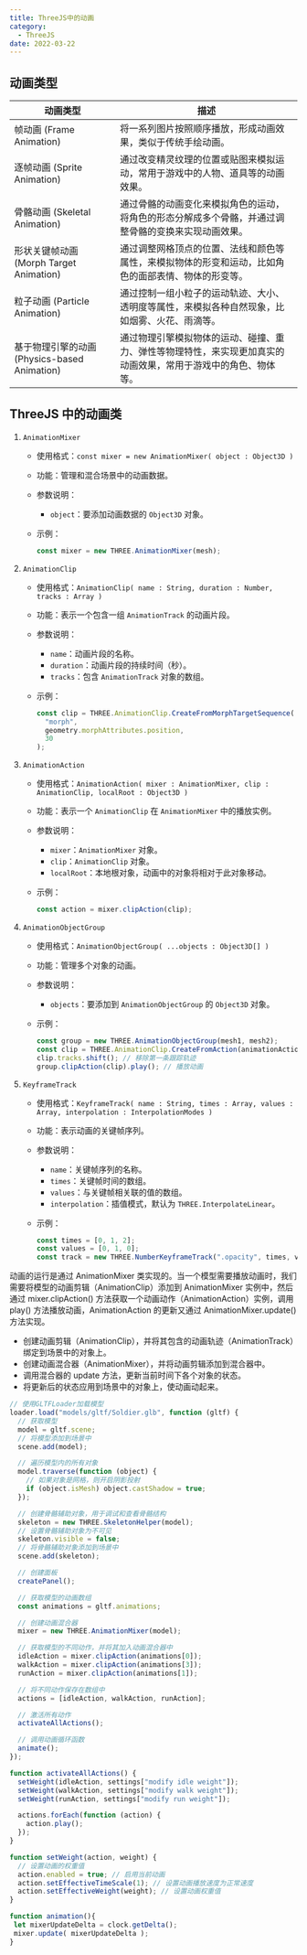 ```yaml
---
title: ThreeJS中的动画
category:
  - ThreeJS
date: 2022-03-22
---
```



## 动画类型

| 动画类型                                     | 描述                                                                                                           |
| -------------------------------------------- | -------------------------------------------------------------------------------------------------------------- |
| 帧动画 (Frame Animation)                     | 将一系列图片按照顺序播放，形成动画效果，类似于传统手绘动画。                                                   |
| 逐帧动画 (Sprite Animation)                  | 通过改变精灵纹理的位置或贴图来模拟运动，常用于游戏中的人物、道具等的动画效果。                                 |
| 骨骼动画 (Skeletal Animation)                | 通过骨骼的动画变化来模拟角色的运动，将角色的形态分解成多个骨骼，并通过调整骨骼的变换来实现动画效果。           |
| 形状关键帧动画 (Morph Target Animation)      | 通过调整网格顶点的位置、法线和颜色等属性，来模拟物体的形变和运动，比如角色的面部表情、物体的形变等。           |
| 粒子动画 (Particle Animation)                | 通过控制一组小粒子的运动轨迹、大小、透明度等属性，来模拟各种自然现象，比如烟雾、火花、雨滴等。                 |
| 基于物理引擎的动画 (Physics-based Animation) | 通过物理引擎模拟物体的运动、碰撞、重力、弹性等物理特性，来实现更加真实的动画效果，常用于游戏中的角色、物体等。 |

## ThreeJS 中的动画类

1. `AnimationMixer`

   - 使用格式：`const mixer = new AnimationMixer( object : Object3D )`
   - 功能：管理和混合场景中的动画数据。
   - 参数说明：
     - `object`：要添加动画数据的 `Object3D` 对象。
   - 示例：

     ```js
     const mixer = new THREE.AnimationMixer(mesh);
     ```

2. `AnimationClip`

   - 使用格式：`AnimationClip( name : String, duration : Number, tracks : Array )`
   - 功能：表示一个包含一组 `AnimationTrack` 的动画片段。
   - 参数说明：
     - `name`：动画片段的名称。
     - `duration`：动画片段的持续时间（秒）。
     - `tracks`：包含 `AnimationTrack` 对象的数组。
   - 示例：

     ```js
     const clip = THREE.AnimationClip.CreateFromMorphTargetSequence(
       "morph",
       geometry.morphAttributes.position,
       30
     );
     ```

3. `AnimationAction`

   - 使用格式：`AnimationAction( mixer : AnimationMixer, clip : AnimationClip, localRoot : Object3D )`
   - 功能：表示一个 `AnimationClip` 在 `AnimationMixer` 中的播放实例。
   - 参数说明：
     - `mixer`：`AnimationMixer` 对象。
     - `clip`：`AnimationClip` 对象。
     - `localRoot`：本地根对象，动画中的对象将相对于此对象移动。
   - 示例：

     ```js
     const action = mixer.clipAction(clip);
     ```

4. `AnimationObjectGroup`

   - 使用格式：`AnimationObjectGroup( ...objects : Object3D[] )`
   - 功能：管理多个对象的动画。
   - 参数说明：
     - `objects`：要添加到 `AnimationObjectGroup` 的 `Object3D` 对象。
   - 示例：

     ```js
     const group = new THREE.AnimationObjectGroup(mesh1, mesh2);
     const clip = THREE.AnimationClip.CreateFromAction(animationAction);
     clip.tracks.shift(); // 移除第一条跟踪轨迹
     group.clipAction(clip).play(); // 播放动画
     ```

5. `KeyframeTrack`
   - 使用格式：`KeyframeTrack( name : String, times : Array, values : Array, interpolation : InterpolationModes )`
   - 功能：表示动画的关键帧序列。
   - 参数说明：
     - `name`：关键帧序列的名称。
     - `times`：关键帧时间的数组。
     - `values`：与关键帧相关联的值的数组。
     - `interpolation`：插值模式，默认为 `THREE.InterpolateLinear`。
   - 示例：

     ```js
     const times = [0, 1, 2];
     const values = [0, 1, 0];
     const track = new THREE.NumberKeyframeTrack(".opacity", times, values);
     ```

动画的运行是通过 AnimationMixer 类实现的。当一个模型需要播放动画时，我们需要将模型的动画剪辑（AnimationClip）添加到 AnimationMixer 实例中，然后通过 mixer.clipAction() 方法获取一个动画动作（AnimationAction）实例，调用 play() 方法播放动画，AnimationAction 的更新又通过 AnimationMixer.update() 方法实现。

- 创建动画剪辑（AnimationClip），并将其包含的动画轨迹（AnimationTrack）绑定到场景中的对象上。
- 创建动画混合器（AnimationMixer），并将动画剪辑添加到混合器中。
- 调用混合器的 update 方法，更新当前时间下各个对象的状态。
- 将更新后的状态应用到场景中的对象上，使动画动起来。

```js
// 使用GLTFLoader加载模型
loader.load("models/gltf/Soldier.glb", function (gltf) {
  // 获取模型
  model = gltf.scene;
  // 将模型添加到场景中
  scene.add(model);

  // 遍历模型内的所有对象
  model.traverse(function (object) {
    // 如果对象是网格，则开启阴影投射
    if (object.isMesh) object.castShadow = true;
  });

  // 创建骨骼辅助对象，用于调试和查看骨骼结构
  skeleton = new THREE.SkeletonHelper(model);
  // 设置骨骼辅助对象为不可见
  skeleton.visible = false;
  // 将骨骼辅助对象添加到场景中
  scene.add(skeleton);

  // 创建面板
  createPanel();

  // 获取模型的动画数组
  const animations = gltf.animations;

  // 创建动画混合器
  mixer = new THREE.AnimationMixer(model);

  // 获取模型的不同动作，并将其加入动画混合器中
  idleAction = mixer.clipAction(animations[0]);
  walkAction = mixer.clipAction(animations[3]);
  runAction = mixer.clipAction(animations[1]);

  // 将不同动作保存在数组中
  actions = [idleAction, walkAction, runAction];

  // 激活所有动作
  activateAllActions();

  // 调用动画循环函数
  animate();
});

function activateAllActions() {
  setWeight(idleAction, settings["modify idle weight"]);
  setWeight(walkAction, settings["modify walk weight"]);
  setWeight(runAction, settings["modify run weight"]);

  actions.forEach(function (action) {
    action.play();
  });
}

function setWeight(action, weight) {
  // 设置动画的权重值
  action.enabled = true; // 启用当前动画
  action.setEffectiveTimeScale(1); // 设置动画播放速度为正常速度
  action.setEffectiveWeight(weight); // 设置动画权重值
}

function animation(){
 let mixerUpdateDelta = clock.getDelta();
 mixer.update( mixerUpdateDelta );
}
```

<div ref="blendingRef" class="ref"></div>

<script setup>
import {ref,onMounted} from 'vue'
import * as THREE from 'three'
import { GLTFLoader } from 'three/addons/loaders/GLTFLoader.js';
import { GUI } from 'three/addons/libs/lil-gui.module.min.js';

let dat;

const blendingRef = ref()
const initBlending = () => {

   let scene, renderer, camera, stats;
   let model, skeleton, mixer, clock;

   const crossFadeControls = [];

   let idleAction, walkAction, runAction;
   let idleWeight, walkWeight, runWeight;
   let actions, settings;

   let singleStepMode = false;
   let sizeOfNextStep = 0;

   init();

   function init() {

    // const container = document.getElementById( 'container' );

    camera = new THREE.PerspectiveCamera( 45, 2, 1, 1000 );
    camera.position.set( 1, 2, - 3 );
    camera.lookAt( 0, 1, 0 );

    clock = new THREE.Clock();

    scene = new THREE.Scene();
    scene.background = new THREE.Color( 0xa0a0a0 );
    scene.fog = new THREE.Fog( 0xa0a0a0, 10, 50 );

    const hemiLight = new THREE.HemisphereLight( 0xffffff, 0x444444 );
    hemiLight.position.set( 0, 20, 0 );
    scene.add( hemiLight );

    const dirLight = new THREE.DirectionalLight( 0xffffff );
    dirLight.position.set( - 3, 10, - 10 );
    dirLight.castShadow = true;
    dirLight.shadow.camera.top = 2;
    dirLight.shadow.camera.bottom = - 2;
    dirLight.shadow.camera.left = - 2;
    dirLight.shadow.camera.right = 2;
    dirLight.shadow.camera.near = 0.1;
    dirLight.shadow.camera.far = 40;
    scene.add( dirLight );

    // ground

    const mesh = new THREE.Mesh( new THREE.PlaneGeometry( 100, 100 ), new THREE.MeshPhongMaterial( { color: 0x999999, depthWrite: false } ) );
    mesh.rotation.x = - Math.PI / 2;
    mesh.receiveShadow = true;
    scene.add( mesh );

    const loader = new GLTFLoader();
    loader.load( './assets/models/Soldier.glb', function ( gltf ) {

     model = gltf.scene;
     scene.add( model );

     model.traverse( function ( object ) {

      if ( object.isMesh ) object.castShadow = true;

     } );

     //

     skeleton = new THREE.SkeletonHelper( model );
     skeleton.visible = false;
     scene.add( skeleton );

     //

     createPanel();

     //

     const animations = gltf.animations;

     mixer = new THREE.AnimationMixer( model );

     idleAction = mixer.clipAction( animations[ 0 ] );
     walkAction = mixer.clipAction( animations[ 3 ] );
     runAction = mixer.clipAction( animations[ 1 ] );

     actions = [ idleAction, walkAction, runAction ];

     activateAllActions();

     animate();

    } );

    renderer = new THREE.WebGLRenderer( { antialias: true } );
    renderer.setPixelRatio( window.devicePixelRatio );
    renderer.setSize( blendingRef.value.offsetWidth ,blendingRef.value.offsetWidth/2  );
    renderer.outputEncoding = THREE.sRGBEncoding;
    renderer.shadowMap.enabled = true;
    blendingRef.value.appendChild( renderer.domElement );

    // stats = new Stats();
    // container.appendChild( stats.dom );

    window.addEventListener( 'resize', onWindowResize );

   }

   function createPanel() {

    const panel = new GUI( { width: 310 } );
                blendingRef.value.appendChild(panel.domElement)
                panel.domElement.style.position = 'absolute'
                panel.domElement.style.right = 0;
                panel.domElement.style.top = 0;
                panel.domElement.style.bottom = 0;
    const folder1 = panel.addFolder( 'Visibility' );
    const folder2 = panel.addFolder( 'Activation/Deactivation' );
    const folder3 = panel.addFolder( 'Pausing/Stepping' );
    const folder4 = panel.addFolder( 'Crossfading' );
    const folder5 = panel.addFolder( 'Blend Weights' );
    const folder6 = panel.addFolder( 'General Speed' );

    settings = {
     'show model': true,
     'show skeleton': false,
     'deactivate all': deactivateAllActions,
     'activate all': activateAllActions,
     'pause/continue': pauseContinue,
     'make single step': toSingleStepMode,
     'modify step size': 0.05,
     'from walk to idle': function () {

      prepareCrossFade( walkAction, idleAction, 1.0 );

     },
     'from idle to walk': function () {

      prepareCrossFade( idleAction, walkAction, 0.5 );

     },
     'from walk to run': function () {

      prepareCrossFade( walkAction, runAction, 2.5 );

     },
     'from run to walk': function () {

      prepareCrossFade( runAction, walkAction, 5.0 );

     },
     'use default duration': true,
     'set custom duration': 3.5,
     'modify idle weight': 0.0,
     'modify walk weight': 1.0,
     'modify run weight': 0.0,
     'modify time scale': 1.0
    };

    folder1.add( settings, 'show model' ).onChange( showModel );
    folder1.add( settings, 'show skeleton' ).onChange( showSkeleton );
    folder2.add( settings, 'deactivate all' );
    folder2.add( settings, 'activate all' );
    folder3.add( settings, 'pause/continue' );
    folder3.add( settings, 'make single step' );
    folder3.add( settings, 'modify step size', 0.01, 0.1, 0.001 );
    crossFadeControls.push( folder4.add( settings, 'from walk to idle' ) );
    crossFadeControls.push( folder4.add( settings, 'from idle to walk' ) );
    crossFadeControls.push( folder4.add( settings, 'from walk to run' ) );
    crossFadeControls.push( folder4.add( settings, 'from run to walk' ) );
    folder4.add( settings, 'use default duration' );
    folder4.add( settings, 'set custom duration', 0, 10, 0.01 );
    folder5.add( settings, 'modify idle weight', 0.0, 1.0, 0.01 ).listen().onChange( function ( weight ) {

     setWeight( idleAction, weight );

    } );
    folder5.add( settings, 'modify walk weight', 0.0, 1.0, 0.01 ).listen().onChange( function ( weight ) {

     setWeight( walkAction, weight );

    } );
    folder5.add( settings, 'modify run weight', 0.0, 1.0, 0.01 ).listen().onChange( function ( weight ) {

     setWeight( runAction, weight );

    } );
    folder6.add( settings, 'modify time scale', 0.0, 1.5, 0.01 ).onChange( modifyTimeScale );

    folder1.open();
    folder2.open();
    folder3.open();
    folder4.open();
    folder5.open();
    folder6.open();

   }

   function showModel( visibility ) {

    model.visible = visibility;

   }

   function showSkeleton( visibility ) {

    skeleton.visible = visibility;

   }

   function modifyTimeScale( speed ) {

    mixer.timeScale = speed;

   }

   function deactivateAllActions() {

    actions.forEach( function ( action ) {

     action.stop();

    } );

   }

   function activateAllActions() {

    setWeight( idleAction, settings[ 'modify idle weight' ] );
    setWeight( walkAction, settings[ 'modify walk weight' ] );
    setWeight( runAction, settings[ 'modify run weight' ] );

    actions.forEach( function ( action ) {

     action.play();

    } );

   }

   function pauseContinue() {

    if ( singleStepMode ) {

     singleStepMode = false;
     unPauseAllActions();

    } else {

     if ( idleAction.paused ) {

      unPauseAllActions();

     } else {

      pauseAllActions();

     }

    }

   }

   function pauseAllActions() {

    actions.forEach( function ( action ) {

     action.paused = true;

    } );

   }

   function unPauseAllActions() {

    actions.forEach( function ( action ) {

     action.paused = false;

    } );

   }

   function toSingleStepMode() {

    unPauseAllActions();

    singleStepMode = true;
    sizeOfNextStep = settings[ 'modify step size' ];

   }

   function prepareCrossFade( startAction, endAction, defaultDuration ) {

    // Switch default / custom crossfade duration (according to the user's choice)

    const duration = setCrossFadeDuration( defaultDuration );

    // Make sure that we don't go on in singleStepMode, and that all actions are unpaused

    singleStepMode = false;
    unPauseAllActions();

    // If the current action is 'idle' (duration 4 sec), execute the crossfade immediately;
    // else wait until the current action has finished its current loop

    if ( startAction === idleAction ) {

     executeCrossFade( startAction, endAction, duration );

    } else {

     synchronizeCrossFade( startAction, endAction, duration );

    }

   }

   function setCrossFadeDuration( defaultDuration ) {

    // Switch default crossfade duration <-> custom crossfade duration

    if ( settings[ 'use default duration' ] ) {

     return defaultDuration;

    } else {

     return settings[ 'set custom duration' ];

    }

   }

   function synchronizeCrossFade( startAction, endAction, duration ) {

    mixer.addEventListener( 'loop', onLoopFinished );

    function onLoopFinished( event ) {

     if ( event.action === startAction ) {

      mixer.removeEventListener( 'loop', onLoopFinished );

      executeCrossFade( startAction, endAction, duration );

     }

    }

   }

   function executeCrossFade( startAction, endAction, duration ) {

    // Not only the start action, but also the end action must get a weight of 1 before fading
    // (concerning the start action this is already guaranteed in this place)

    setWeight( endAction, 1 );
    endAction.time = 0;

    // Crossfade with warping - you can also try without warping by setting the third parameter to false

    startAction.crossFadeTo( endAction, duration, true );

   }

   // This function is needed, since animationAction.crossFadeTo() disables its start action and sets
   // the start action's timeScale to ((start animation's duration) / (end animation's duration))

   function setWeight( action, weight ) {

    action.enabled = true;
    action.setEffectiveTimeScale( 1 );
    action.setEffectiveWeight( weight );

   }

   // Called by the render loop

   function updateWeightSliders() {

    settings[ 'modify idle weight' ] = idleWeight;
    settings[ 'modify walk weight' ] = walkWeight;
    settings[ 'modify run weight' ] = runWeight;

   }

   // Called by the render loop

   function updateCrossFadeControls() {

    if ( idleWeight === 1 && walkWeight === 0 && runWeight === 0 ) {

     crossFadeControls[ 0 ].disable();
     crossFadeControls[ 1 ].enable();
     crossFadeControls[ 2 ].disable();
     crossFadeControls[ 3 ].disable();

    }

    if ( idleWeight === 0 && walkWeight === 1 && runWeight === 0 ) {

     crossFadeControls[ 0 ].enable();
     crossFadeControls[ 1 ].disable();
     crossFadeControls[ 2 ].enable();
     crossFadeControls[ 3 ].disable();

    }

    if ( idleWeight === 0 && walkWeight === 0 && runWeight === 1 ) {

     crossFadeControls[ 0 ].disable();
     crossFadeControls[ 1 ].disable();
     crossFadeControls[ 2 ].disable();
     crossFadeControls[ 3 ].enable();

    }

   }

   function onWindowResize() {

    camera.aspect = window.innerWidth / window.innerHeight;
    camera.updateProjectionMatrix();

    renderer.setSize( window.innerWidth, window.innerHeight );

   }

   function animate() {

    // Render loop

    requestAnimationFrame( animate );

    idleWeight = idleAction.getEffectiveWeight();
    walkWeight = walkAction.getEffectiveWeight();
    runWeight = runAction.getEffectiveWeight();

    // Update the panel values if weights are modified from "outside" (by crossfadings)

    updateWeightSliders();

    // Enable/disable crossfade controls according to current weight values

    updateCrossFadeControls();

    // Get the time elapsed since the last frame, used for mixer update (if not in single step mode)

    let mixerUpdateDelta = clock.getDelta();

    // If in single step mode, make one step and then do nothing (until the user clicks again)

    if ( singleStepMode ) {

     mixerUpdateDelta = sizeOfNextStep;
     sizeOfNextStep = 0;

    }

    // Update the animation mixer, the stats panel, and render this frame

    mixer.update( mixerUpdateDelta );

    // stats.update();

    renderer.render( scene, camera );

   }
}

onMounted(async ()=> {
    dat = await import('dat.gui')
    initBlending()
})

</script>

